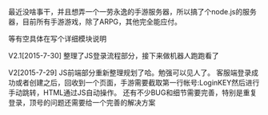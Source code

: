 最近没啥事干，并且想弄一个一劳永逸的手游服务器，所以搞了个node.js的服务器，目前所有手游游戏，除了ARPG，其他完全能应付。

等有空具体在写个详细模块说明

V2.1[2015-7-30]
整理了JS登录流程部分，接下来做机器人跑跑看了

V2[2015-7-29]
JS前端部分重新整理规划了哈。勉强可以见人了。
客服端登录成功或者创建之后，回收到一个页面，手游需要截取第一行帐号:LoginKEY然后进行手动跳转，HTML通过JS自动操作。
还有不少BUG和细节需要完善，特别是重复登录，顶号的问题还需要给一个完善的解决方案
